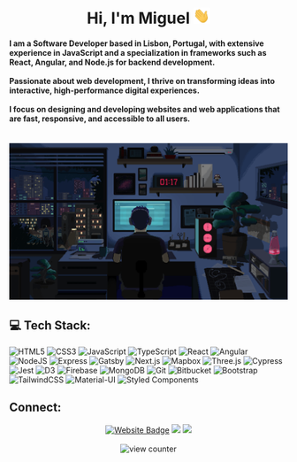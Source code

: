 <h1 align="center">Hi, I'm Miguel <img src="https://github.com/Miguel-S-T/Miguel-S-T/blob/main/assets/wave.gif" width="30px"></h1>
<h4 align="left">I am a Software Developer based in Lisbon, Portugal, with extensive experience in JavaScript and a specialization in frameworks such as React, Angular, and Node.js for backend development.</br></br> Passionate about web development, I thrive on transforming ideas into interactive, high-performance digital experiences. </br></br> I focus on designing and developing websites and web applications that are fast, responsive, and accessible to all users.</br>
</h4>
</br>
<div align="center"><img src="https://github.com/Miguel-S-T/Miguel-S-T/blob/main/assets/coding1.gif" width="100%" height="60%"></div>

<h2>💻 Tech Stack:</h2>

![HTML5](https://img.shields.io/badge/html5-%23E34F26.svg?style=for-the-badge&logo=html5&logoColor=white) ![CSS3](https://img.shields.io/badge/css3-%231572B6.svg?style=for-the-badge&logo=css3&logoColor=white) ![JavaScript](https://img.shields.io/badge/javascript-%23323330.svg?style=for-the-badge&logo=javascript&logoColor=%23F7DF1E) ![TypeScript](https://img.shields.io/badge/typescript-%23007ACC.svg?style=for-the-badge&logo=typescript&logoColor=white) ![React](https://img.shields.io/badge/react-%2320232a.svg?style=for-the-badge&logo=react&logoColor=%2361DAFB) ![Angular](https://img.shields.io/badge/angular-%23B0BEC5.svg?style=for-the-badge&logo=angular&logoColor=%23DD0031) ![NodeJS](https://img.shields.io/badge/node.js-6DA55F?style=for-the-badge&logo=node.js&logoColor=white) ![Express](https://img.shields.io/badge/Express-%23B0BEC5.svg?style=for-the-badge&logo=express&logoColor=%23000000) ![Gatsby](https://img.shields.io/badge/Gatsby-%2320232a.svg?style=for-the-badge&logo=gatsby&logoColor=%236633FF) ![Next.js](https://img.shields.io/badge/Next.js-%233B5998.svg?style=for-the-badge&logo=nextdotjs&logoColor=%23000000) ![Mapbox](https://img.shields.io/badge/Mapbox-%23B0BEC5.svg?style=for-the-badge&logo=mapbox&logoColor=%2300A3FF) ![Three.js](https://img.shields.io/badge/Three.js-%23F5F5F5.svg?style=for-the-badge&logo=three.js&logoColor=%23000000) ![Cypress](https://img.shields.io/badge/Cypress-%23F5F5F5.svg?style=for-the-badge&logo=cypress&logoColor=%2300BFAE) ![Jest](https://img.shields.io/badge/Jest-%23F44336.svg?style=for-the-badge&logo=jest&logoColor=%23FFFFFF) ![D3](https://img.shields.io/badge/D3-%23FFC107.svg?style=for-the-badge&logo=d3dotjs&logoColor=%23000000) ![Firebase](https://img.shields.io/badge/Firebase-%233F51B5.svg?style=for-the-badge&logo=firebase&logoColor=%23FFCA28) ![MongoDB](https://img.shields.io/badge/MongoDB-%234CAF50.svg?style=for-the-badge&logo=mongodb&logoColor=%23FFFFFF) ![Git](https://img.shields.io/badge/Git-%232C3E50.svg?style=for-the-badge&logo=git&logoColor=%23F1502F) ![Bitbucket](https://img.shields.io/badge/Bitbucket-%233F51B5.svg?style=for-the-badge&logo=bitbucket&logoColor=%23FFFFFF) ![Bootstrap](https://img.shields.io/badge/bootstrap-%238511FA.svg?style=for-the-badge&logo=bootstrap&logoColor=white) ![TailwindCSS](https://img.shields.io/badge/tailwindcss-%2338B2AC.svg?style=for-the-badge&logo=tailwind-css&logoColor=white) ![Material-UI](https://img.shields.io/badge/Material--UI-%23B0BEC5.svg?style=for-the-badge&logo=mui&logoColor=%230081CB) ![Styled Components](https://img.shields.io/badge/Styled--Components-%23B0BEC5.svg?style=for-the-badge&logo=styled-components&logoColor=%23DB7093)



## Connect:
<div align="center">
     <a href="https://migueltm.netlify.app/" target="_blank" rel="noopener noreferrer"><img src="https://img.shields.io/badge/Website-%23F5F5F5.svg?style=for-the-badge&logo=google-chrome&logoColor=%23656565" alt="Website Badge"/></a>
     <a href="https://www.linkedin.com/in/miguel-tom%C3%A9-ab2963165/" target="_blank" rel="noopener noreferrer"><img src="https://img.shields.io/badge/LinkedIn-%230077B5.svg?style=for-the-badge&logo=linkedin&logoColor=%23FFFFFF"/></a>
    <a target="_blank" rel="noopener noreferrer" href="mailto:this.mig.tome@gmail.com"><img src="https://img.shields.io/badge/Gmail-%23F5F5F5.svg?style=for-the-badge&logo=gmail&logoColor=%23D93025"/></a>
</div>
</br>

<div align="center">
<img src="https://komarev.com/ghpvc/?username=Miguel-S-T&base=1000&label=Profile%20views&color=blue&style=flat-square" alt="view counter" />
 </div>
